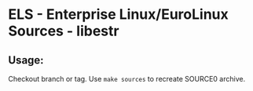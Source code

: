 # ELS - Enterprise Linux/EuroLinux Sources - libestr
 
## Usage:
  Checkout branch or tag. Use `make sources` to recreate  SOURCE0 archive.
